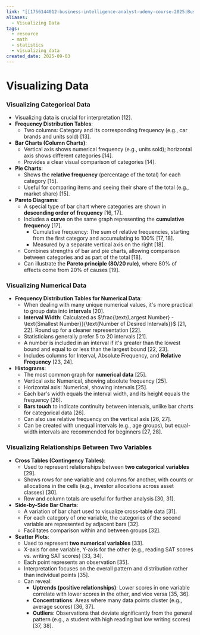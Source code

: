```yaml
---
link: "[[1756144012-business-intelligence-analyst-udemy-course-2025|Business Intelligence Analyst Udemy Course 2025]]"
aliases:
  - Visualizing Data
tags:
  - resource
  - math
  - statistics
  - visualizing_data
created_date: 2025-09-03
---
```

# Visualizing Data
### Visualizing Categorical Data
- Visualizing data is crucial for interpretation [12].
- **Frequency Distribution Tables**:
    - Two columns: Category and its corresponding frequency (e.g., car brands and units sold) [13].
- **Bar Charts (Column Charts)**:
    - Vertical axis shows numerical frequency (e.g., units sold); horizontal axis shows different categories [14].
    - Provides a clear visual comparison of categories [14].
- **Pie Charts**:
    - Shows the **relative frequency** (percentage of the total) for each category [15].
    - Useful for comparing items and seeing their share of the total (e.g., market share) [15].
- **Pareto Diagrams**:
    - A special type of bar chart where categories are shown in **descending order of frequency** [16, 17].
    - Includes a **curve** on the same graph representing the **cumulative frequency** [17].
        - Cumulative frequency: The sum of relative frequencies, starting from the first category and accumulating to 100% [17, 18].
        - Measured by a separate vertical axis on the right [18].
    - Combines strengths of bar and pie charts, allowing comparison between categories and as part of the total [18].
    - Can illustrate the **Pareto principle (80/20 rule)**, where 80% of effects come from 20% of causes [19].

### Visualizing Numerical Data
- **Frequency Distribution Tables for Numerical Data**:
    - When dealing with many unique numerical values, it's more practical to group data into **intervals** [20].
    - **Interval Width**: Calculated as $\frac{\text{Largest Number} - \text{Smallest Number}}{\text{Number of Desired Intervals}}$ [21, 22]. Round up for a cleaner representation [22].
    - Statisticians generally prefer 5 to 20 intervals [21].
    - A number is included in an interval if it's greater than the lowest bound and equal to or less than the largest bound [22, 23].
    - Includes columns for Interval, Absolute Frequency, and **Relative Frequency** [23, 24].
- **Histograms**:
    - The most common graph for **numerical data** [25].
    - Vertical axis: Numerical, showing absolute frequency [25].
    - Horizontal axis: Numerical, showing intervals [25].
    - Each bar's width equals the interval width, and its height equals the frequency [26].
    - **Bars touch** to indicate continuity between intervals, unlike bar charts for categorical data [26].
    - Can also use relative frequency on the vertical axis [26, 27].
    - Can be created with unequal intervals (e.g., age groups), but equal-width intervals are recommended for beginners [27, 28].

### Visualizing Relationships Between Two Variables
- **Cross Tables (Contingency Tables)**:
    - Used to represent relationships between **two categorical variables** [29].
    - Shows rows for one variable and columns for another, with counts or allocations in the cells (e.g., investor allocations across asset classes) [30].
    - Row and column totals are useful for further analysis [30, 31].
- **Side-by-Side Bar Charts**:
    - A variation of bar chart used to visualize cross-table data [31].
    - For each category of one variable, the categories of the second variable are represented by adjacent bars [32].
    - Facilitates comparison within and between groups [32].
- **Scatter Plots**:
    - Used to represent **two numerical variables** [33].
    - X-axis for one variable, Y-axis for the other (e.g., reading SAT scores vs. writing SAT scores) [33, 34].
    - Each point represents an observation [35].
    - Interpretation focuses on the overall pattern and distribution rather than individual points [35].
    - Can reveal:
        - **Uptrends (positive relationships)**: Lower scores in one variable correlate with lower scores in the other, and vice versa [35, 36].
        - **Concentrations**: Areas where many data points cluster (e.g., average scores) [36, 37].
        - **Outliers**: Observations that deviate significantly from the general pattern (e.g., a student with high reading but low writing scores) [37, 38].
